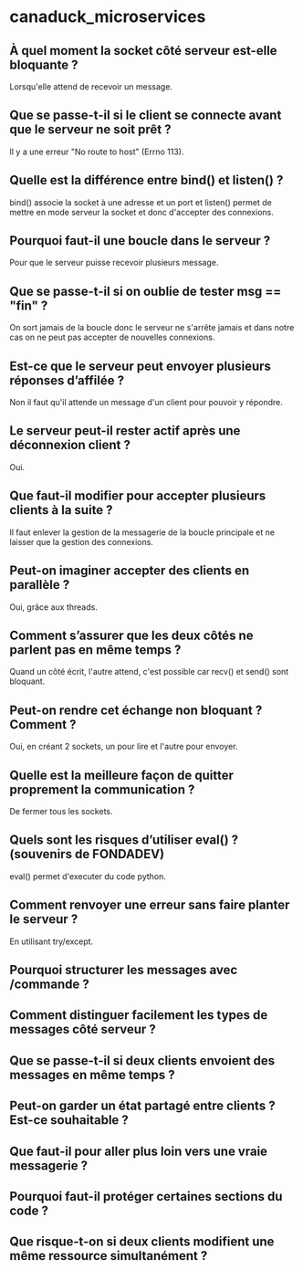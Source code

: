 # canaduck_microservices

## À quel moment la socket côté serveur est-elle bloquante ?

Lorsqu'elle attend de recevoir un message.

## Que se passe-t-il si le client se connecte avant que le serveur ne soit prêt ?

Il y a une erreur "No route to host" (Errno 113).

## Quelle est la différence entre bind() et listen() ?

bind() associe la socket à une adresse et un port et listen() permet de mettre en mode serveur la socket et donc d'accepter des connexions.

## Pourquoi faut-il une boucle dans le serveur ?

Pour que le serveur puisse recevoir plusieurs message.

## Que se passe-t-il si on oublie de tester msg == "fin" ?

On sort jamais de la boucle donc le serveur ne s'arrête jamais et dans notre cas on ne peut pas accepter de nouvelles connexions.

## Est-ce que le serveur peut envoyer plusieurs réponses d’affilée ?

Non il faut qu'il attende un message d'un client pour pouvoir y répondre.

## Le serveur peut-il rester actif après une déconnexion client ?

Oui.

## Que faut-il modifier pour accepter plusieurs clients à la suite ?

Il faut enlever la gestion de la messagerie de la boucle principale et ne laisser que la gestion des connexions.

## Peut-on imaginer accepter des clients en parallèle ?

Oui, grâce aux threads.

## Comment s’assurer que les deux côtés ne parlent pas en même temps ?

Quand un côté écrit, l'autre attend, c'est possible car recv() et send() sont bloquant.

## Peut-on rendre cet échange non bloquant ? Comment ?

Oui, en créant 2 sockets, un pour lire et l'autre pour envoyer.

## Quelle est la meilleure façon de quitter proprement la communication ?

De fermer tous les sockets.

## Quels sont les risques d’utiliser eval() ? (souvenirs de FONDADEV)

eval() permet d'executer du code python.

## Comment renvoyer une erreur sans faire planter le serveur ?

En utilisant try/except.

## Pourquoi structurer les messages avec /commande ?



## Comment distinguer facilement les types de messages côté serveur ?

## Que se passe-t-il si deux clients envoient des messages en même temps ?

## Peut-on garder un état partagé entre clients ? Est-ce souhaitable ?

## Que faut-il pour aller plus loin vers une vraie messagerie ?

## Pourquoi faut-il protéger certaines sections du code ?

## Que risque-t-on si deux clients modifient une même ressource simultanément ?

